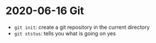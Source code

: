 
# 2020-06-16 Git

- `git init`: create a git repository in the current directory
- `git ststus`: tells you what is going on yes
